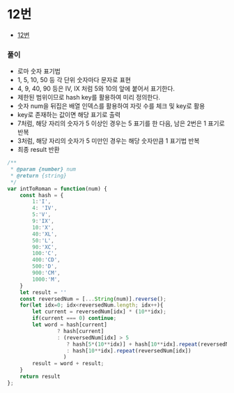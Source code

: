 
# 12번 
  - [12번](https://leetcode.com/problems/integer-to-roman/)


### 풀이
  - 로마 숫자 표기법
  - 1, 5, 10, 50 등 각 단위 숫자마다 문자로 표현
  - 4, 9, 40, 90 등은 IV, IX 처럼 5와 10의 앞에 붙어서 표기한다.
  - 제한된 범위이므로 hash key를 활용하여 미리 정의한다.
  - 숫자 num을 뒤집은 배열 인덱스를 활용하여 자릿 수를 체크 및 key로 활용
  - key로 존재하는 값이면 해당 표기로 출력
  - 7처럼, 해당 자리의 숫자가 5 이상인 경우는 5 표기를 한 다음, 남은 2번은 1 표기로 반복
  - 3처럼, 해당 자리의 숫자가 5 미만인 경우는 해당 숫자만큼 1 표기법 반복
  - 최종 result 반환

  ```javascript
  /**
   * @param {number} num
   * @return {string}
   */
  var intToRoman = function(num) {
      const hash = {
          1:'I',
          4: 'IV',
          5:'V',
          9:'IX',
          10:'X',
          40:'XL',
          50:'L',
          90:'XC',
          100:'C',
          400:'CD',
          500:'D',
          900:'CM',
          1000:'M',
      }
      let result = ''
      const reversedNum = [...String(num)].reverse();    
      for(let idx=0; idx<reversedNum.length; idx++){
          let current = reversedNum[idx] * (10**idx);
          if(current === 0) continue;
          let word = hash[current] 
                  ? hash[current] 
                  : (reversedNum[idx] > 5 
                     ? hash[5*(10**idx)] + hash[10**idx].repeat(reversedNum[idx]-5)
                     : hash[10**idx].repeat(reversedNum[idx])
                    )
          result = word + result;
      }
      return result
  };
  ```